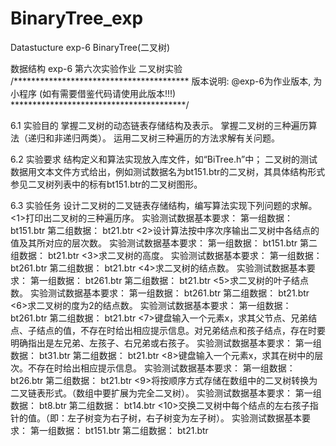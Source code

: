 # BinaryTree_exp

Datastucture exp-6 BinaryTree(二叉树)

数据结构 exp-6 第六次实验作业 二叉树实验 /**************************************** 版本说明: @exp-6为作业版本, 为小程序 (如有需要借鉴代码请使用此版本!!!) ****************************************/

6.1 实验目的
掌握二叉树的动态链表存储结构及表示。
掌握二叉树的三种遍历算法（递归和非递归两类）。
运用二叉树三种遍历的方法求解有关问题。

6.2 实验要求
结构定义和算法实现放入库文件，如“BiTree.h”中；
二叉树的测试数据用文本文件方式给出，例如测试数据名为bt151.btr的二叉树，其具体结构形式参见二叉树列表中的标有bt151.btr的二叉树图形。 

6.3 实验任务
设计二叉树的二叉链表存储结构，编写算法实现下列问题的求解。
<1>打印出二叉树的三种遍历序。
实验测试数据基本要求：
第一组数据： bt151.btr
第二组数据： bt21.btr
<2>设计算法按中序次序输出二叉树中各结点的值及其所对应的层次数。 
实验测试数据基本要求：
第一组数据： bt151.btr
第二组数据： bt21.btr
<3>求二叉树的高度。
	实验测试数据基本要求：
第一组数据： bt261.btr
第二组数据： bt21.btr
<4>求二叉树的结点数。
	实验测试数据基本要求：
第一组数据： bt261.btr
第二组数据： bt21.btr
<5>求二叉树的叶子结点数。
	实验测试数据基本要求：
第一组数据： bt261.btr
第二组数据： bt21.btr
<6>求二叉树的度为2的结点数。
	实验测试数据基本要求：
第一组数据： bt261.btr
第二组数据： bt21.btr
<7>键盘输入一个元素x，求其父节点、兄弟结点、子结点的值，不存在时给出相应提示信息。对兄弟结点和孩子结点，存在时要明确指出是左兄弟、左孩子、右兄弟或右孩子。
	实验测试数据基本要求：
第一组数据： bt31.btr
第二组数据： bt21.btr
<8>键盘输入一个元素x，求其在树中的层次。不存在时给出相应提示信息。
	实验测试数据基本要求：
第一组数据： bt26.btr
第二组数据： bt21.btr
<9>将按顺序方式存储在数组中的二叉树转换为二叉链表形式。（数组中要扩展为完全二叉树）。
	实验测试数据基本要求：
第一组数据： bt8.btr
第二组数据： bt14.btr
<10>交换二叉树中每个结点的左右孩子指针的值。（即：左子树变为右子树，右子树变为左子树）。
	实验测试数据基本要求：
第一组数据： bt151.btr
第二组数据： bt21.btr
